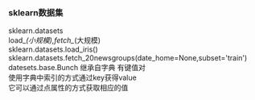 ### sklearn数据集
sklearn.datasets  
load_*(小规模),fetch_*(大规模)  
sklearn.datasets.load_iris()
sklearn.datasets.fetch_20newsgroups(date_home=None,subset='train')  
datesets.base.Bunch 继承自字典 有键值对  
使用字典中索引的方式通过key获得value  
它可以通过点属性的方式获取相应的值  
